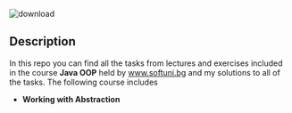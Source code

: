 ![download](https://user-images.githubusercontent.com/120650256/208385967-841e4379-1de7-4309-8cc5-3e7b546d613c.jpeg)
    
    
    
    
    

## __**Description**__






In this repo you can find all the tasks from lectures and exercises included in the course __Java OOP__ held by www.softuni.bg and my solutions to all of the tasks. The following course includes

- __Working with Abstraction__
